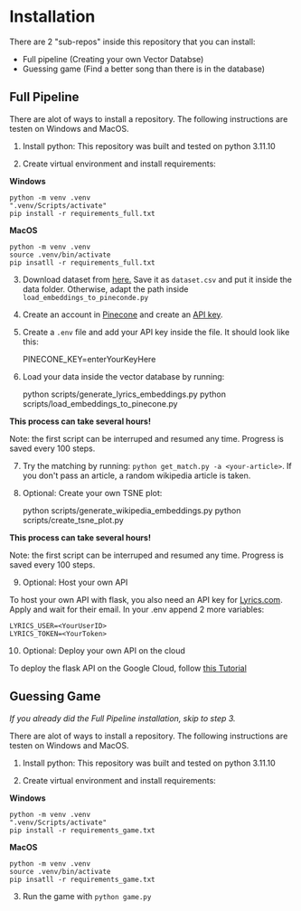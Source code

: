 # Installation 

There are 2 "sub-repos" inside this repository that you can install:

- Full pipeline (Creating your own Vector Databse)
- Guessing game (Find a better song than there is in the database)

## Full Pipeline

There are alot of ways to install a repository. The following instructions are testen on Windows and MacOS.

1) Install python: This repository was built and tested on python 3.11.10

2) Create virtual environment and install requirements:

**Windows**

    
    python -m venv .venv
    ".venv/Scripts/activate"
    pip install -r requirements_full.txt


**MacOS**

    
    python -m venv .venv
    source .venv/bin/activate
    pip insatll -r requirements_full.txt
    

3) Download dataset from [here.](https://data.mendeley.com/datasets/3t9vbwxgr5/3) Save it as `dataset.csv` and put it inside the data folder. Otherwise, adapt the path inside `load_embeddings_to_pineconde.py` 

4) Create an account in [Pinecone](https://www.pinecone.io/) and create an [API key](https://docs.pinecone.io/guides/projects/manage-api-keys).

5) Create a `.env` file and add your API key inside the file. It should look like this:

    PINECONE_KEY=enterYourKeyHere

    
6) Load your data inside the vector database by running:
    
    python scripts/generate_lyrics_embeddings.py
    python scripts/load_embeddings_to_pinecone.py

**This process can take several hours!**

Note: the first script can be interruped and resumed any time. Progress is saved every 100 steps.

7) Try the matching by running: `python get_match.py -a <your-article>`. If you don't pass an article, a random wikipedia article is taken.

8) Optional: Create your own TSNE plot:


    python scripts/generate_wikipedia_embeddings.py
    python scripts/create_tsne_plot.py


**This process can take several hours!**

Note: the first script can be interruped and resumed any time. Progress is saved every 100 steps.

9) Optional: Host your own API

To host your own API with flask, you also need an API key for [Lyrics.com](https://www.lyrics.com/lyrics_api.php). Apply and wait for their email. In your .env append 2 more variables:



    LYRICS_USER=<YourUserID>
    LYRICS_TOKEN=<YourToken>

10) Optional: Deploy your own API on the cloud

To deploy the flask API on the Google Cloud, follow [this Tutorial](https://lesliemwubbel.com/setting-up-a-flask-app-and-deploying-it-via-google-cloud/)



## Guessing Game

*If you already did the Full Pipeline installation, skip to step 3.*

There are alot of ways to install a repository. The following instructions are testen on Windows and MacOS.

1) Install python: This repository was built and tested on python 3.11.10

2) Create virtual environment and install requirements:

**Windows**

    
    python -m venv .venv
    ".venv/Scripts/activate"
    pip install -r requirements_game.txt


**MacOS**

    
    python -m venv .venv
    source .venv/bin/activate
    pip insatll -r requirements_game.txt

3) Run the game with `python game.py`
    
